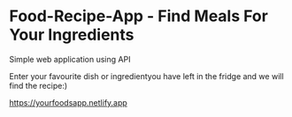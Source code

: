 # Food-Recipe-App - Find Meals For Your Ingredients
Simple web application using API

Enter your favourite dish or ingredientyou have left in the fridge and we will find the recipe:) 

https://yourfoodsapp.netlify.app
